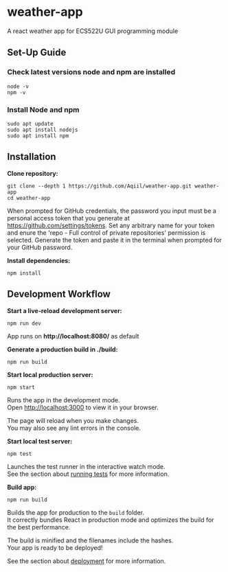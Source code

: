 # weather-app
A react weather app for ECS522U GUI programming module

## Set-Up Guide
### Check latest versions node and npm are installed
```
node -v
npm -v
```

### Install Node and npm
```
sudo apt update
sudo apt install nodejs
sudo apt install npm
```

## Installation
**Clone repository:**
```
git clone --depth 1 https://github.com/Aqiil/weather-app.git weather-app
cd weather-app
```
When prompted for GitHub credentials, the password you input must be a personal access token that you generate at https://github.com/settings/tokens. Set any arbitrary name for your token and enure the 'repo - Full control of private repositories' permission is selected. Generate the token and paste it in the terminal when prompted for your GitHub password.

**Install dependencies:**
```
npm install
```

## Development Workflow
**Start a live-reload development server:**
```
npm run dev
```
App runs on **http://localhost:8080/** as default

**Generate a production build in ./build:**
```
npm run build
```

**Start local production server:**
```
npm start
```
Runs the app in the development mode.\
Open [http://localhost:3000](http://localhost:3000) to view it in your browser.

The page will reload when you make changes.\
You may also see any lint errors in the console.

**Start local test server:**
```
npm test
```

Launches the test runner in the interactive watch mode.\
See the section about [running tests](https://facebook.github.io/create-react-app/docs/running-tests) for more information.

**Build app:**
```
npm run build
```

Builds the app for production to the `build` folder.\
It correctly bundles React in production mode and optimizes the build for the best performance.

The build is minified and the filenames include the hashes.\
Your app is ready to be deployed!

See the section about [deployment](https://facebook.github.io/create-react-app/docs/deployment) for more information.
